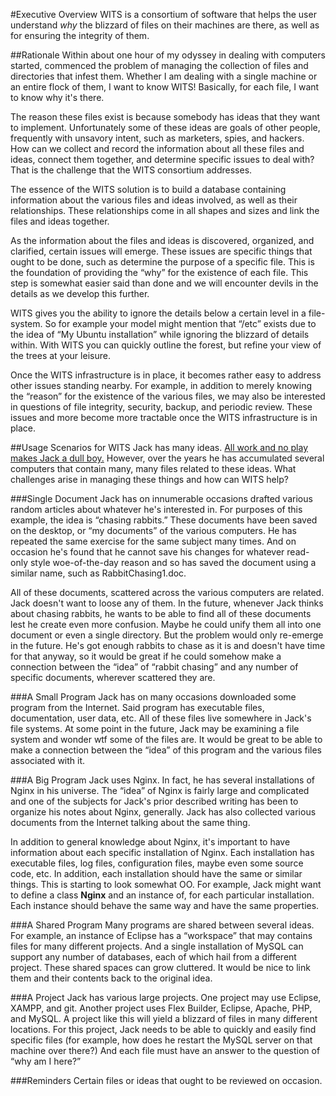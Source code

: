 #Executive Overview
WITS is a consortium of software that helps the user understand *why* the blizzard of files on their machines are there, as well as for ensuring the integrity of them.

##Rationale
Within about one hour of my odyssey in dealing with computers started, commenced the problem of managing the collection of files and directories that infest them.  Whether I am dealing with a single machine or an entire flock of them, I want to know WITS!  Basically, for each file, I want to know why it's there.

The reason these files exist is because somebody has ideas that they want to implement.  Unfortunately some of these ideas are goals of other people, frequently with unsavory intent, such as marketers, spies, and hackers.   How can we collect and record the information about all these files and ideas, connect them together, and determine specific issues to deal with?   That is the challenge that the WITS consortium addresses.

The essence of the WITS solution is to build a database containing information about the various files and ideas involved, as well as their relationships.  These relationships come in all shapes and sizes and link the files and ideas together.

As the information about the files and ideas is discovered, organized, and clarified, certain issues will emerge.  These issues are specific things that ought to be done, such as determine the purpose of a specific file.  This is the foundation of providing the “why” for the existence of each file.  This step is somewhat easier said than done and we will encounter devils in the details as we develop this further.

WITS gives you the ability to ignore the details below a certain level in a file-system.  So for example your model might mention that “/etc” exists due to the idea of “My Ubuntu installation” while ignoring the blizzard of details within.  With WITS you can quickly outline the forest, but refine your view of the trees at your leisure.

Once the WITS infrastructure is in place, it becomes rather easy to address other issues standing nearby.  For example, in addition to merely knowing the “reason” for the existence of the various files, we may also be interested in questions of file integrity, security, backup, and periodic review.  These issues and more become more tractable once the WITS infrastructure is in place.

##Usage Scenarios for WITS
Jack has many ideas. [All work and no play makes Jack a dull boy.](https://youtube.com/watch?v=4lQ_MjU4QHw)  However, over the years he has accumulated several computers that contain many, many files related to these ideas.  What challenges arise in managing these things and how can WITS help?

###Single Document
Jack has on innumerable occasions drafted various random articles about whatever he's interested in.  For purposes of this example, the idea is “chasing rabbits.”  These documents have been saved on the desktop, or “my documents” of the various computers.  He has repeated the same exercise for the same subject many times.  And on occasion he's found that he cannot save his changes for whatever read-only style woe-of-the-day reason and so has saved the document using a similar name, such as RabbitChasing1.doc.

All of these documents, scattered across the various computers are related.  Jack doesn't want to loose any of them.  In the future, whenever Jack thinks about chasing rabbits, he wants to be able to find all of these documents lest he create even more confusion.   Maybe he could unify them all into one document or even a single directory.  But the problem would only re-emerge in the future.  He's got enough rabbits to chase as it is and doesn't have time for that anyway, so it would be great if he could somehow make a connection between the “idea” of “rabbit chasing” and any number of specific documents, wherever scattered they are.

###A Small Program
Jack has on many occasions downloaded some program from the Internet.  Said program has executable files, documentation, user data, etc.  All of these files live somewhere in Jack's file systems. At some point in the future, Jack may be examining a file system and wonder wtf some of the files are.    It would be great to be able to make a connection between the “idea” of this program and the various files associated with it.

###A Big Program
Jack uses Nginx.  In fact, he has several installations of Nginx in his universe.  The “idea” of Nginx is fairly large and complicated and one of the subjects for Jack's prior described writing has been to organize his notes about Nginx, generally.  Jack has also collected various documents from the Internet talking about the same thing.

In addition to general knowledge about Nginx, it's important to have information about each specific installation of Nginx.  Each installation has executable files, log files, configuration files, maybe even some source code, etc.  In addition, each installation should have the same or similar things. This is starting to look somewhat OO.  For example, Jack might want to define a class **Nginx** and an instance of, for each particular installation.  Each instance should behave the same way and have the same properties.

###A Shared Program
Many programs are shared between several ideas.  For example, an instance of Eclipse has a “workspace” that may contains files for many different projects.  And a single installation of MySQL can support any number of databases, each of which hail from a different project.  These shared spaces can grow cluttered.  It would be nice to link them and their contents back to the original idea.

###A Project
Jack has various large projects.  One project may use Eclipse, XAMPP, and git.  Another project uses Flex Builder, Eclipse, Apache, PHP, and MySQL.  A project like this will yield a blizzard of files in many different locations.  For this project, Jack needs to be able to quickly and easily find specific files (for example, how does he restart the MySQL server on that machine over there?)  And each file must have an answer to the question of “why am I here?”

###Reminders
Certain files or ideas that ought to be reviewed on occasion. 
